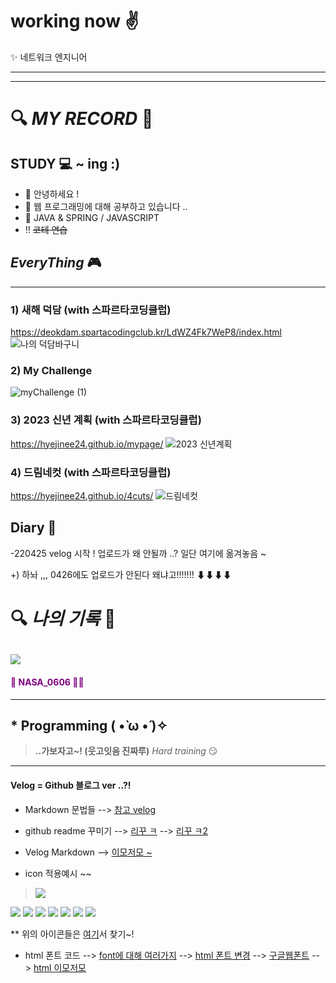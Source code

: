 # working now ✌
✨ 네트워크 엔지니어


***

***
# 🔍 *MY RECORD* 🔎
## STUDY 💻 ~ ing :)
- 👋 안녕하세요 !
- 👀 웹 프로그래밍에 대해 공부하고 있습니다 ..
- 🛒 JAVA & SPRING / JAVASCRIPT
- ‼ ~~코테 연습~~

<!---
hyejinee24/hyejinee24 is a ✨ special ✨ repository because its `README.md` (this file) appears on your GitHub profile.
You can click the Preview link to take a look at your changes.
--->

## *EveryThing* 🎮
---
### 1) 새해 덕담 (with 스파르타코딩클럽)
https://deokdam.spartacodingclub.kr/LdWZ4Fk7WeP8/index.html
![나의 덕담바구니](https://user-images.githubusercontent.com/100686498/161913759-252dc3a8-c6d9-4227-9d0e-ffbd7b7421d2.jpg)

### 2) My Challenge
![myChallenge (1)](https://user-images.githubusercontent.com/100686498/156162505-4d6a1d70-e32c-4b1c-8480-de6e15b96e67.jpg)

### 3) 2023 신년 계획 (with 스파르타코딩클럽)
https://hyejinee24.github.io/mypage/
![2023 신년계획](https://user-images.githubusercontent.com/100686498/205125221-d352d96b-fb9a-4b7c-ba93-43d06d895c25.jpg)

### 4) 드림네컷 (with 스파르타코딩클럽)
https://hyejinee24.github.io/4cuts/
![드림네컷](https://user-images.githubusercontent.com/100686498/217502681-c0d8364f-82a8-4b2e-9617-5ff5d39342ca.jpg)

## Diary 📖
-220425 velog 시작 !
업로드가 왜 안될까 ..? 일단 여기에 옮겨놓음 ~
<!-- 주석 -->
+) 하놔 ,,, 0426에도 업로드가 안된다 왜냐고!!!!!!!
⬇⬇⬇⬇

# 🔍 _**나의 기록**_ 🔎

## ![](https://velog.velcdn.com/images/hyejinee24/post/bd411133-0e3c-41fd-8159-58d0e9d58a69/image.jpg)
#### <span style=color:#800080>🌟 NASA_0606 🐻💚</span> 
---
## * Programming ( •̀ ω •́ )✧
<!-- 주석 -->
> **..가보자고~! (웃고잇음 진짜루)**
_Hard training_ 😏

---
#### Velog = Github 블로그 ver ..?!
<!-- 주석 -->
- Markdown 문법들
--> [참고 velog](https://velog.io/@seondal/Markdown-%EA%B8%B0%EB%B3%B8%EB%AC%B8%EB%B2%95)
- github readme 꾸미기
--> [리꾸 ㅋ](https://velog.io/@seondal/Github-Readme-%EA%BE%B8%EB%AF%B8%EA%B8%B0-%EC%B4%9D%EC%A0%95%EB%A6%AC)
--> [리꾸 ㅋ2](https://yoon990.tistory.com/38)
- Velog Markdown
--> [이모저모 ~](https://intrepidgeeks.com/tutorial/create-the-development-method-i-want-to-view)

- icon 적용예시 ~~
> <img src="https://img.shields.io/badge/Github-181717?style=flat&logo=Github&logoColor=white"/>
<img src="https://img.shields.io/badge/C언어-A8B9CC?style=flat&logo=C&logoColor=white"/>
<img src="https://img.shields.io/badge/JavaScript-F7DF1E?style=flat&logo=JavaScript&logoColor=white"/>
<img src="https://img.shields.io/badge/Python-3776AB?style=flat&logo=Python&logoColor=white"/>
<img src="https://img.shields.io/badge/Instagram-E4405F?style=flat&logo=Instagram&logoColor=white"/>
<img src="https://img.shields.io/badge/Facebook-1877F2?style=flat&logo=Facebook&logoColor=white"/>
<img src="https://img.shields.io/badge/Netflix-E50914?style=flat&logo=Netflix&logoColor=white"/>
<img src="https://img.shields.io/badge/Mercedes Benz-242424?style=flat&logo=Mercedes&logoColor=white"/>

** 위의 아이콘들은 [여기](https://simpleicons.org/)서 찾기~!

- html 폰트 코드
--> [font에 대해 여러가지](https://ojji.wayful.com/2015/03/HTML-How-to--Set-FONT-Size-Color-Weight-Family-Variant-Line-Height-ect.html)
--> [html 폰트 변경](https://velog.io/@jennayeo/html-css-%ED%8F%B0%ED%8A%B8-%EB%B3%80%EA%B2%BD%ED%95%98%EA%B8%B0)
--> [구글웹폰트](https://fonts.google.com/?subset=korean)
--> [html 이모저모](https://jasmintime.com/198)
